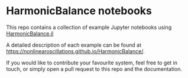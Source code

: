 # HarmonicBalance notebooks

This repo contains a collection of example Jupyter notebooks using [HarmonicBalance.jl](https://github.com/NonlinearOscillations/HarmonicBalance.jl)

A detailed description of each example can be found at https://nonlinearoscillations.github.io/HarmonicBalance/.

If you would like to contribute your favourite system, feel free to get in touch, or simply open a pull request to this repo and the documentation.
